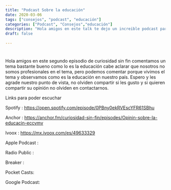 ```yaml
---
title: "Podcast Sobre la educación"
date: 2020-03-06
tags: ["consejos", "podcast", "educación"]
categories: ["Podcast", "Consejos","educación"]
description: "Hola amigos en este talk te dejo un increible podcast para que puedas escuchar puntos de vista sobre la educación"
draft: false
  
---
```


# 

Hola amigos en este segundo episodio de curiosidad sin fin comentamos un tema bastante bueno como lo es la educación cabe aclarar que nosotros no somos profesionales en el tema, pero podemos comentar porque vivimos el tema y observamos como es la educación en nuestro país. Espero y les agrade nuestro punto de vista, no olviden compartir si les gusto y si quieren compartir su opinión no olviden en contactarnos.

Links para poder escuchar

Spotify : https://open.spotify.com/episode/0PBny0ekRVEscYFR61SBhu

Anchor : https://anchor.fm/curiosidad-sin-fin/episodes/Opinin-sobre-la-educacin-eccvmv

Ivoox : https://mx.ivoox.com/es/49633329

Apple Podcast : 

Radio Public :

Breaker :

Pocket Casts:

Google Podcast:

